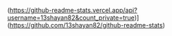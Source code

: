 (https://github-readme-stats.vercel.app/api?username=13shayan82&count_private=true)](https://github.com/13shayan82/github-readme-stats)
